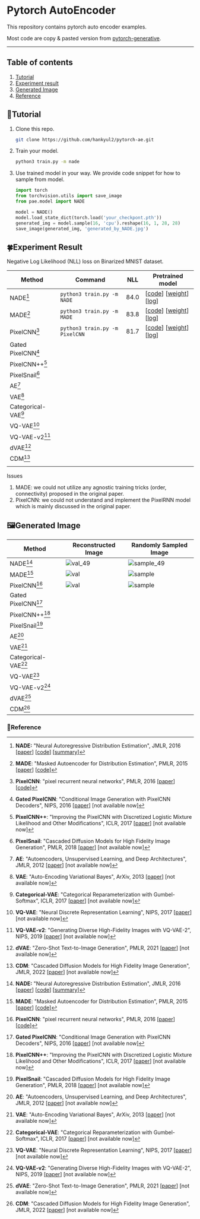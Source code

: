 # Pytorch AutoEncoder

This repository contains pytorch auto encoder examples.

Most code are copy & pasted version from [pytorch-generative](https://github.com/EugenHotaj/pytorch-generative).



---

## Table of contents

1. [Tutorial](#seedlingtutorial)
2. [Experiment result](#four_leaf_cloverexperiment-result)
2. [Generated Image](#framed_picturegenerated-image)
3. [Reference](#maple_leafreference)



## :seedling:Tutorial

1. Clone this repo.

   ```bash
   git clone https://github.com/hankyul2/pytorch-ae.git
   ```

2. Train your model. 

   ```bash
   python3 train.py -m nade
   ```

3. Use trained model in your way. We provide code snippet for how to sample from model.

   ```python
   import torch
   from torchvision.utils import save_image
   from pae.model import NADE
   
   model = NADE()
   model.load_state_dict(torch.load('your_checkpont.pth'))
   generated_img = model.sample(16, 'cpu').reshape(16, 1, 28, 28)
   save_image(generated_img, 'generated_by_NADE.jpg')
   ```

   

## :four_leaf_clover:Experiment Result

Negative Log Likelihood (NLL) loss on Binarized MNIST dataset.

| Method              | Command                        | NLL  | Pretrained model                                             |
| ------------------- | ------------------------------ | ---- | ------------------------------------------------------------ |
| NADE[^1]            | `python3 train.py -m NADE`     | 84.0 | [[code](pae/model/nade.py)] [[weight](https://github.com/hankyul2/pytorch-ae/releases/download/v0.0.1/NADE_weight.pth)] [[log](https://github.com/hankyul2/pytorch-ae/releases/download/v0.0.1/NADE_log.txt)] |
| MADE[^2]            | `python3 train.py -m MADE`     | 83.8 | [[code](pae/model/made.py)] [[weight](https://github.com/hankyul2/pytorch-ae/releases/download/v0.0.1/MADE_weight.pth)] [[log](https://github.com/hankyul2/pytorch-ae/releases/download/v0.0.1/MADE_log.txt)] |
| PixelCNN[^3]        | `python3 train.py -m PixelCNN` | 81.7 | [[code](pae/model/pixel_cnn.py)] [[weight](https://github.com/hankyul2/pytorch-ae/releases/download/v0.0.1/PixelCNN_weight.pth)] [[log](https://github.com/hankyul2/pytorch-ae/releases/download/v0.0.1/PixelCNN_log.txt)] |
| Gated PixelCNN[^4]  |                                |      |                                                              |
| PixelCNN++[^5]      |                                |      |                                                              |
| PixelSnail[^6]      |                                |      |                                                              |
| AE[^7]              |                                |      |                                                              |
| VAE[^8]             |                                |      |                                                              |
| Categorical-VAE[^9] |                                |      |                                                              |
| VQ-VAE[^10]         |                                |      |                                                              |
| VQ-VAE-v2[^11]      |                                |      |                                                              |
| dVAE[^12]           |                                |      |                                                              |
| CDM[^13]            |                                |      |                                                              |
|                     |                                |      |                                                              |

Issues

1. MADE: we could not utilize any agnostic training tricks (order, connectivity) proposed in the original paper.
2. PixelCNN: we could not understand and implement the PixelRNN model which is mainly discussed in the original paper.



## :framed_picture:Generated Image

| Method              | Reconstructed Image                                          | Randomly Sampled Image                                       |
| ------------------- | ------------------------------------------------------------ | ------------------------------------------------------------ |
| NADE[^1]            | ![val_49](https://user-images.githubusercontent.com/31476895/209418791-214369c5-c793-46ee-867b-d7e95fc70202.jpg) | ![sample_49](https://user-images.githubusercontent.com/31476895/209418789-2f5a7ecd-f6f4-4caa-adf1-7d9dd8795705.jpg) |
| MADE[^2]            | ![val](https://user-images.githubusercontent.com/31476895/209778705-d0cf8120-491a-438c-9eff-d6483fc8d54e.jpg) | ![sample](https://user-images.githubusercontent.com/31476895/209778702-cbbf1da1-216e-4810-ad3f-823128880728.jpg) |
| PixelCNN[^3]        | ![val](https://user-images.githubusercontent.com/31476895/209778793-e441aded-0385-41dd-9d5a-43c5aab0f4e1.jpg) | ![sample](https://user-images.githubusercontent.com/31476895/209778786-43bf7dff-2b91-4d28-a976-b312961a17fe.jpg) |
| Gated PixelCNN[^4]  |                                                              |                                                              |
| PixelCNN++[^5]      |                                                              |                                                              |
| PixelSnail[^6]      |                                                              |                                                              |
| AE[^7]              |                                                              |                                                              |
| VAE[^8]             |                                                              |                                                              |
| Categorical-VAE[^9] |                                                              |                                                              |
| VQ-VAE[^10]         |                                                              |                                                              |
| VQ-VAE-v2[^11]      |                                                              |                                                              |
| dVAE[^12]           |                                                              |                                                              |
| CDM[^13]            |                                                              |                                                              |



### :maple_leaf:Reference

[^1]: **NADE:** "Neural Autoregressive Distribution Estimation", JMLR, 2016 [[paper](https://www.jmlr.org/papers/volume17/16-272/16-272.pdf)] [[code](pae/model/nade.py)] [[summary](docs/nade.md)]
[^2]: **MADE**: "Masked Autoencoder for Distribution Estimation", PMLR, 2015 [[paper](http://proceedings.mlr.press/v37/germain15.pdf)] [[code](pae/model/nade.py)]
[^3]: **PixelCNN**: "pixel recurrent neural networks", PMLR, 2016 [[paper](http://proceedings.mlr.press/v48/oord16.pdf)] [[code](pae/model/pixel_cnn.py)]
[^4]: **Gated PixelCNN**: "Conditional Image Generation with PixelCNN Decoders", NIPS, 2016 [[paper](https://proceedings.neurips.cc/paper/2016/file/b1301141feffabac455e1f90a7de2054-Paper.pdf)] [not available now]
[^5]: **PixelCNN++**: "Improving the PixelCNN with Discretized Logistic Mixture Likelihood and Other Modifications", ICLR, 2017 [[paper](https://proceedings.neurips.cc/paper/2016/file/b1301141feffabac455e1f90a7de2054-Paper.pdf)] [not available now]
[^6]: **PixelSnail**: "Cascaded Diffusion Models for High Fidelity Image Generation", PMLR, 2018 [[paper](http://proceedings.mlr.press/v80/chen18h/chen18h.pdf)] [not available now]
[^7]: **AE**: "Autoencoders, Unsupervised Learning, and Deep Architectures", JMLR, 2012 [[paper](https://proceedings.mlr.press/v27/baldi12a/baldi12a.pdf)] [not available now]
[^8]: **VAE**: "Auto-Encoding Variational Bayes", ArXiv, 2013 [[paper](https://arxiv.org/pdf/1312.6114.pdf)] [not available now]
[^9]: **Categorical-VAE**: "Categorical Reparameterization with Gumbel-Softmax", ICLR, 2017 [[paper](https://arxiv.org/pdf/1611.01144.pdf)] [not available now]
[^10]: **VQ-VAE**: "Neural Discrete Representation Learning", NIPS, 2017 [[paper](https://proceedings.neurips.cc/paper/2017/file/7a98af17e63a0ac09ce2e96d03992fbc-Paper.pdf)] [not available now]
[^11]: **VQ-VAE-v2**: "Generating Diverse High-Fidelity Images with VQ-VAE-2", NIPS, 2019 [[paper](https://proceedings.neurips.cc/paper/2019/file/5f8e2fa1718d1bbcadf1cd9c7a54fb8c-Paper.pdf)] [not available now]
[^12]: **dVAE**: "Zero-Shot Text-to-Image Generation", PMLR, 2021 [[paper](http://proceedings.mlr.press/v139/ramesh21a/ramesh21a.pdf)] [not available now]
[^13]: **CDM**: "Cascaded Diffusion Models for High Fidelity Image Generation", JMLR, 2022 [[paper](https://www.jmlr.org/papers/volume23/21-0635/21-0635.pdf)] [not available now]

